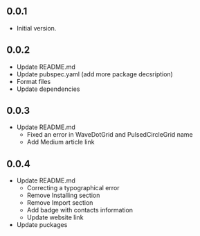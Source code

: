 ## 0.0.1

* Initial version.

## 0.0.2

* Update README.md
* Update pubspec.yaml (add more package decsription)
* Format files
* Update dependencies

## 0.0.3

* Update README.md 
    * Fixed an error in WaveDotGrid and PulsedCircleGrid name
    * Add Medium article link

## 0.0.4

* Update README.md 
    * Correcting a typographical error
    * Remove Installing section
    * Remove Import section
    * Add badge with contacts information
    * Update website link
* Update puckages